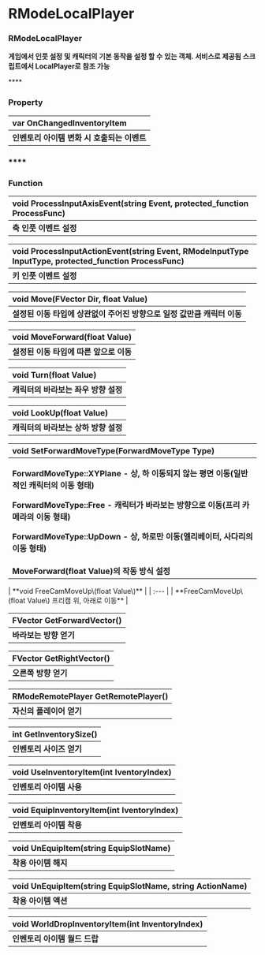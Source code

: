# RModeLocalPlayer

### **RModeLocalPlayer**

**게임에서 인풋 설정 및 캐릭터의 기본 동작을 설정 할 수 있는 객체. 서비스로 제공됨 스크립트에서 LocalPlayer로 참조 가능**

\*\*\*\*

### **Property**

| **var OnChangedInventoryItem** |
| :--- |
| **인벤토리 아이템 변화 시 호출되는 이벤트** |

### \*\*\*\*

### **Function**

| **void ProcessInputAxisEvent\(string Event, protected\_function ProcessFunc\)** |
| :--- |
| **축 인풋 이벤트 설정** |

| **void ProcessInputActionEvent\(string Event, RModeInputType InputType, protected\_function ProcessFunc\)** |
| :--- |
| **키 인풋 이벤트 설정** |

| **void Move\(FVector Dir, float Value\)** |
| :--- |
| **설정된 이동 타입에 상관없이 주어진 방향으로 일정 값만큼 캐릭터 이동** |

| **void MoveForward\(float Value\)** |
| :--- |
| **설정된 이동 타입에 따른 앞으로 이동** |

| **void Turn\(float Value\)** |
| :--- |
| **캐릭터의 바라보는 좌우 방향 설정** |

| **void LookUp\(float Value\)** |
| :--- |
| **캐릭터의 바라보는 상하 방향 설정** |

<table>
  <thead>
    <tr>
      <th style="text-align:left"><b>void SetForwardMoveType(ForwardMoveType Type)</b>
      </th>
    </tr>
  </thead>
  <tbody>
    <tr>
      <td style="text-align:left">
        <p><b>ForwardMoveType::XYPlane - &#xC0C1;, &#xD558; &#xC774;&#xB3D9;&#xB418;&#xC9C0; &#xC54A;&#xB294; &#xD3C9;&#xBA74; &#xC774;&#xB3D9;(&#xC77C;&#xBC18; &#xC801;&#xC778; &#xCE90;&#xB9AD;&#xD130;&#xC758; &#xC774;&#xB3D9; &#xD615;&#xD0DC;)</b>
        </p>
        <p><b>ForwardMoveType::Free - &#xCE90;&#xB9AD;&#xD130;&#xAC00; &#xBC14;&#xB77C;&#xBCF4;&#xB294; &#xBC29;&#xD5A5;&#xC73C;&#xB85C; &#xC774;&#xB3D9;(&#xD504;&#xB9AC; &#xCE74;&#xBA54;&#xB77C;&#xC758; &#xC774;&#xB3D9; &#xD615;&#xD0DC;)</b>
        </p>
        <p><b>ForwardMoveType::UpDown - &#xC0C1;, &#xD558;&#xB85C;&#xB9CC; &#xC774;&#xB3D9;(&#xC5D8;&#xB9AC;&#xBCA0;&#xC774;&#xD130;, &#xC0AC;&#xB2E4;&#xB9AC;&#xC758; &#xC774;&#xB3D9; &#xD615;&#xD0DC;)</b>
        </p>
      </td>
    </tr>
    <tr>
      <td style="text-align:left"><b>MoveForward(float Value)&#xC758; &#xC791;&#xB3D9; &#xBC29;&#xC2DD; &#xC124;&#xC815;</b>
      </td>
    </tr>
  </tbody>
</table>| **void FreeCamMoveUp\(float Value\)** |
| :--- |
| **FreeCamMoveUp\(float Value\) 프리캠 위, 아래로 이동** |

| **FVector GetForwardVector\(\)** |
| :--- |
| **바라보는 방향 얻기** |

| **FVector GetRightVector\(\)** |
| :--- |
| **오른쪽 방향 얻기** |

| **RModeRemotePlayer GetRemotePlayer\(\)** |
| :--- |
| **자신의 플레이어 얻기** |

| **int GetInventorySize\(\)** |
| :--- |
| **인벤토리 사이즈 얻기** |

| **void UseInventoryItem\(int IventoryIndex\)** |
| :--- |
| **인벤토리 아이템 사용** |

| **void EquipInventoryItem\(int IventoryIndex\)** |
| :--- |
| **인벤토리 아이템 착용** |

| **void UnEquipItem\(string EquipSlotName\)** |
| :--- |
| **착용 아이템 해지** |

| **void UnEquipItem\(string EquipSlotName, string ActionName\)** |
| :--- |
| **착용 아이템 액션** |

| **void WorldDropInventoryItem\(int InventoryIndex\)** |
| :--- |
| **인벤토리 아이템 월드 드랍** |

